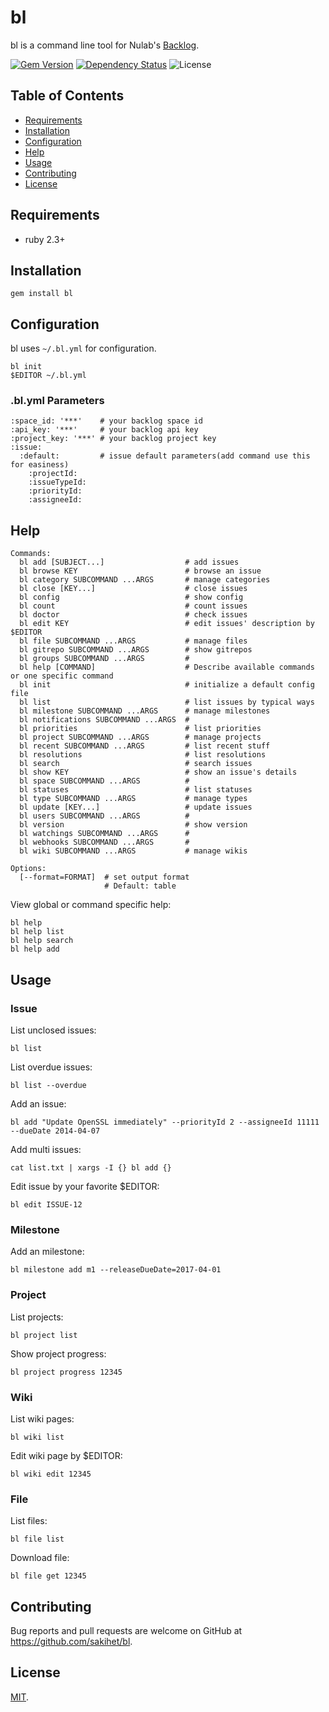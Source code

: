 # bl

bl is a command line tool for Nulab's [Backlog](http://www.backlog.jp/).

[![Gem Version](https://badge.fury.io/rb/bl.svg)](https://badge.fury.io/rb/bl)
[![Dependency Status](https://gemnasium.com/badges/github.com/sakihet/bl.svg)](https://gemnasium.com/github.com/sakihet/bl)
![License](https://img.shields.io/github/license/sakihet/bl.svg)

## Table of Contents
- [Requirements](https://github.com/sakihet/bl#requirements)
- [Installation](https://github.com/sakihet/bl#installation)
- [Configuration](https://github.com/sakihet/bl#configuration)
- [Help](https://github.com/sakihet/bl#help)
- [Usage](https://github.com/sakihet/bl#usage)
- [Contributing](https://github.com/sakihet/bl#contributing)
- [License](https://github.com/sakihet/bl#license)

## Requirements

- ruby 2.3+

## Installation

    gem install bl

## Configuration

bl uses `~/.bl.yml` for configuration.

```
bl init
$EDITOR ~/.bl.yml
```

### .bl.yml Parameters

```
:space_id: '***'    # your backlog space id
:api_key: '***'     # your backlog api key
:project_key: '***' # your backlog project key
:issue:
  :default:         # issue default parameters(add command use this for easiness)
    :projectId:
    :issueTypeId:
    :priorityId:
    :assigneeId:
```

## Help

```
Commands:
  bl add [SUBJECT...]                  # add issues
  bl browse KEY                        # browse an issue
  bl category SUBCOMMAND ...ARGS       # manage categories
  bl close [KEY...]                    # close issues
  bl config                            # show config
  bl count                             # count issues
  bl doctor                            # check issues
  bl edit KEY                          # edit issues' description by $EDITOR
  bl file SUBCOMMAND ...ARGS           # manage files
  bl gitrepo SUBCOMMAND ...ARGS        # show gitrepos
  bl groups SUBCOMMAND ...ARGS         # 
  bl help [COMMAND]                    # Describe available commands or one specific command
  bl init                              # initialize a default config file
  bl list                              # list issues by typical ways
  bl milestone SUBCOMMAND ...ARGS      # manage milestones
  bl notifications SUBCOMMAND ...ARGS  # 
  bl priorities                        # list priorities
  bl project SUBCOMMAND ...ARGS        # manage projects
  bl recent SUBCOMMAND ...ARGS         # list recent stuff
  bl resolutions                       # list resolutions
  bl search                            # search issues
  bl show KEY                          # show an issue's details
  bl space SUBCOMMAND ...ARGS          # 
  bl statuses                          # list statuses
  bl type SUBCOMMAND ...ARGS           # manage types
  bl update [KEY...]                   # update issues
  bl users SUBCOMMAND ...ARGS          # 
  bl version                           # show version
  bl watchings SUBCOMMAND ...ARGS      # 
  bl webhooks SUBCOMMAND ...ARGS       # 
  bl wiki SUBCOMMAND ...ARGS           # manage wikis

Options:
  [--format=FORMAT]  # set output format
                     # Default: table

```

View global or command specific help:

```
bl help
bl help list
bl help search
bl help add
```

## Usage

### Issue

List unclosed issues:

    bl list

List overdue issues:

    bl list --overdue

Add an issue:

    bl add "Update OpenSSL immediately" --priorityId 2 --assigneeId 11111 --dueDate 2014-04-07

Add multi issues:

    cat list.txt | xargs -I {} bl add {}

Edit issue by your favorite $EDITOR:

    bl edit ISSUE-12

### Milestone

Add an milestone:

    bl milestone add m1 --releaseDueDate=2017-04-01


### Project

List projects:

    bl project list

Show project progress:

    bl project progress 12345

### Wiki

List wiki pages:

    bl wiki list

Edit wiki page by $EDITOR:

    bl wiki edit 12345

### File

List files:

    bl file list

Download file:

    bl file get 12345

## Contributing

Bug reports and pull requests are welcome on GitHub at https://github.com/sakihet/bl.

## License

[MIT](http://opensource.org/licenses/MIT).

